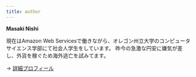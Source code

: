 ```yaml
---
title: author
---
```


**Masaki Nishi**


現在はAmazon Web Servicesで働きながら、オレゴン州立大学のコンピュータサイエンス学部にて社会人学生をしています。
昨今の急激な円安に嫌気が差し、外貨を稼ぐため海外逃亡を試みてます。

→ [詳細プロフィール](/about/)
